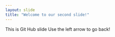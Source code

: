 ```yaml
---
layout: slide
title: "Welcome to our second slide!"
---
```

This is Git Hub slide
Use the left arrow to go back!